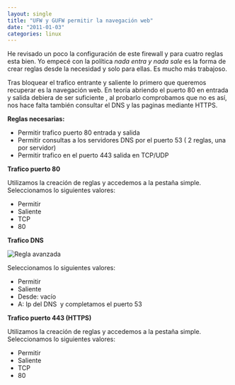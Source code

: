 ```yaml
---
layout: single
title: "UFW y GUFW permitir la navegación web"
date: "2011-01-03"
categories: linux
---
```


He revisado un poco la configuración de este firewall y para cuatro reglas esta bien. Yo empecé con la política _nada entra y nada sale_ es la forma de crear reglas desde la necesidad y solo para ellas. Es mucho más trabajoso.

Tras bloquear el trafico entrante y saliente lo primero que queremos recuperar es la navegación web. En teoría abriendo el puerto 80 en entrada y salida debiera de ser suficiente , al probarlo comprobamos que no es así, nos hace falta también consultar el DNS y las paginas mediante HTTPS.

**Reglas necesarias:**

- Permitir trafico puerto 80 entrada y salida
- Permitir consultas a los servidores DNS por el puerto 53 ( 2 reglas, una por servidor)
- Permitir trafico en el puerto 443 salida en TCP/UDP

**Trafico puerto 80**

Utilizamos la creación de reglas y accedemos a la pestaña simple. Seleccionamos lo siguientes valores:﻿﻿﻿

- Permitir
- Saliente
- TCP
- 80

**Trafico DNS**

![](images/Gufw?action=AttachFile&do=get&target=add_rule_advance.png "Regla avanzada")

Seleccionamos lo siguientes valores:

- Permitir
- Saliente
- Desde: vacío
- A: Ip del DNS  y completamos el puerto 53

**Trafico puerto 443 (HTTPS)**

Utilizamos la creación de reglas y accedemos a la pestaña simple. Seleccionamos lo siguientes valores:﻿﻿﻿

- Permitir
- Saliente
- TCP
- 80
